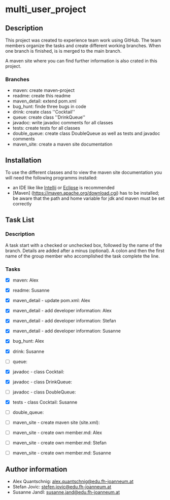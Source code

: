 # multi_user_project #

## Description ##

This project was created to experience team work using GitHub.
The team members organize the tasks and create different working branches.
When one branch is finished, is is merged to the main branch.

A maven site where you can find further information is also crated in this project.

### Branches ###

* maven: create maven-project
* readme: create this readme
* maven_detail: extend pom.xml
* bug_hunt: finde three bugs in code
* drink: create class ''Cocktail''
* queue: create class ''DrinkQueue''
* javadoc: write javadoc comments for all classes
* tests: create tests for all classes
* double_queue: create class DoubleQueue as well as tests and javadoc comments
* maven_site: create a maven site documentation

## Installation ##

To use the different classes and to view the maven site documentation you will need the following programms installed:

* an IDE like like [Intellij](<https://www.jetbrains.com/idea>) or [Eclipse](<https://www.eclipse.org/downloads/>) is recommended
* [Maven] (<https://maven.apache.org/download.cgi>) has to be installed; be aware that the path and home variable for jdk and maven must be set correctly

## Task List ##

### Description ###

A task start with a checked or unchecked box, followed by the name of the branch.
Details are added after a minus (optional).
A colon and then the first name of the group member who accomplished the task complete the line.

### Tasks ###

- [x] maven: Alex


- [x] readme: Susanne


- [x] maven_detail - update pom.xml: Alex
- [x] maven_detail - add developer information: Alex
- [x] maven_detail - add developer information: Stefan
- [x] maven_detail - add developer information: Susanne


- [x] bug_hunt: Alex


- [x] drink: Susanne


- [ ] queue:


- [x] javadoc - class Cocktail:
- [x] javadoc - class DrinkQueue:
- [ ] javadoc - class DoubleQueue:


- [x] tests - class Cocktail: Susanne


- [ ] double_queue:


- [ ] maven_site - create maven site (site.xml):
- [ ] maven_site - create own member.md: Alex
- [ ] maven_site - create own member.md: Stefan
- [ ] maven_site - create own member.md: Susanne

## Author information ##

* Alex Quantschnig: alex.quantschnig@edu.fh-joanneum.at
* Stefan Jovic: stefen.jovic@edu.fh-joanneum.at
* Susanne Jandl: susanne.jand@edu.fh-joanneum.at
